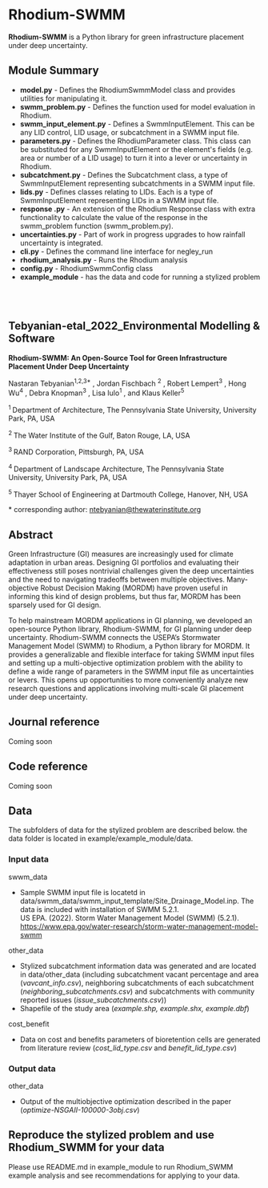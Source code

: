 Rhodium-SWMM
=======

**Rhodium-SWMM** is a Python library for green infrastructure placement under deep uncertainty.

Module Summary
--------------

* **model&#46;py** - Defines the RhodiumSwmmModel class and provides utilities for manipulating it.
* **swmm_problem.py** - Defines the function used for model evaluation in Rhodium.
* **swmm_input_element.py** - Defines a SwmmInputElement. This can be any LID control, LID usage, or subcatchment in a SWMM input file.
* **parameters&#46;py** - Defines the RhodiumParameter class.  This class can be substituted for any SwmmInputElement or the element's fields (e.g. area or number of a LID usage) to turn it into a lever or uncertainty in Rhodium.
* **subcatchment&#46;py** - Defines the Subcatchment class, a type of SwmmInputElement representing subcatchments in a SWMM input file.
* **lids&#46;py** - Defines classes relating to LIDs. Each is a type of SwmmInputElement representing LIDs in a SWMM input file.
* **response &#46;py** - An extension of the Rhodium Response class with extra functionality to calculate the value of the response in the swmm_problem function (swmm_problem.py).
* **uncertainties&#46;py** - Part of work in progress upgrades to how rainfall uncertainty is integrated.
* **cli&#46;py** - Defines the command line interface for negley_run
* **rhodium_analysis.py** - Runs the Rhodium analysis 
* **config&#46;py** - RhodiumSwmmConfig class 
* **example_module** - has the data and code for running a stylized problem 

<br>
<br>



## Tebyanian-etal_2022_Environmental Modelling & Software

**Rhodium-SWMM: An Open-Source Tool for Green Infrastructure Placement Under Deep Uncertainty**

Nastaran Tebyanian<sup>1,2,3\*</sup> , Jordan Fischbach <sup>2</sup> , Robert Lempert<sup>3</sup> , Hong Wu<sup>4</sup> , Debra Knopman<sup>3</sup> , Lisa Iulo<sup>1</sup> , and Klaus Keller<sup>5</sup> 

<sup>1 </sup> Department of Architecture, The Pennsylvania State University, University Park, PA, USA

<sup>2 </sup> The Water Institute of the Gulf, Baton Rouge, LA, USA

<sup>3 </sup> RAND Corporation, Pittsburgh, PA, USA

<sup>4 </sup> Department of Landscape Architecture, The Pennsylvania State University, University Park,
PA, USA

<sup>5 </sup> Thayer School of Engineering at Dartmouth College, Hanover, NH, USA


\* corresponding author:  ntebyanian@thewaterinstitute.org

## Abstract
Green Infrastructure (GI) measures are increasingly used for climate adaptation in urban areas. Designing GI portfolios and evaluating their effectiveness still poses nontrivial challenges given the deep uncertainties and the need to navigating tradeoffs between multiple objectives. Many-objective Robust Decision Making (MORDM) have proven useful in informing this kind of design problems, but thus far, MORDM has been sparsely used for GI design.

To help mainstream MORDM applications in GI planning, we developed an open-source Python library, Rhodium-SWMM, for GI planning under deep uncertainty. Rhodium-SWMM connects the USEPA’s Stormwater Management Model (SWMM) to Rhodium, a Python library for MORDM. It provides a generalizable and flexible interface for taking SWMM input files and setting up a multi-objective optimization problem with the ability to define a wide range of parameters in the SWMM input file as uncertainties or levers. This opens up opportunities to more conveniently analyze new research questions and applications involving multi-scale GI placement under deep uncertainty.


## Journal reference
Coming soon

## Code reference
Coming soon

## Data 
The subfolders of data for the stylized problem are described below. the data folder is located in example/example_module/data.

### Input data
swwm_data
* Sample SWMM input file is locatetd in data/swmm_data/swmm_input_template/Site_Drainage_Model.inp. The data is included with installation of SWMM 5.2.1.   
US EPA. (2022). Storm Water Management Model (SWMM) (5.2.1). https://www.epa.gov/water-research/storm-water-management-model-swmm

other_data
* Stylized subcatchment information data was generated and are located in data/other_data (including subcatchment vacant percentage and area (_vavcant_info.csv_), neighboring subcatchments of each subcatchment (_neighboring_subcatchments.csv_) and subcatchments with community reported issues (_issue_subcatchments.csv_))
* Shapefile of the study area (_example.shp, example.shx, example.dbf_)


cost_benefit
* Data on cost and benefits parameters of bioretention cells are generated from literature review (_cost_lid_type.csv_ and _benefit_lid_type.csv_)

 
### Output data
other_data

* Output of the multiobjective optimization described in the paper (_optimize-NSGAII-100000-3obj.csv_)


## Reproduce the stylized problem and use Rhodium_SWMM for your data
Please use README.md in example_module to run Rhodium_SWMM example analysis and see recommendations for applying to your data. 
